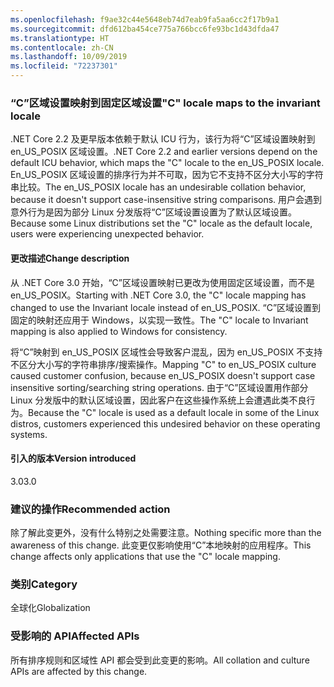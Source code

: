 ```yaml
---
ms.openlocfilehash: f9ae32c44e5648eb74d7eab9fa5aa6cc2f17b9a1
ms.sourcegitcommit: dfd612ba454ce775a766bcc6fe93bc1d43dfda47
ms.translationtype: HT
ms.contentlocale: zh-CN
ms.lasthandoff: 10/09/2019
ms.locfileid: "72237301"
---
```

### <a name="c-locale-maps-to-the-invariant-locale"></a><span data-ttu-id="5d2d0-101">“C”区域设置映射到固定区域设置</span><span class="sxs-lookup"><span data-stu-id="5d2d0-101">"C" locale maps to the invariant locale</span></span>

<span data-ttu-id="5d2d0-102">.NET Core 2.2 及更早版本依赖于默认 ICU 行为，该行为将“C”区域设置映射到 en_US_POSIX 区域设置。</span><span class="sxs-lookup"><span data-stu-id="5d2d0-102">.NET Core 2.2 and earlier versions depend on the default ICU behavior, which maps the "C" locale to the en_US_POSIX locale.</span></span> <span data-ttu-id="5d2d0-103">En_US_POSIX 区域设置的排序行为并不可取，因为它不支持不区分大小写的字符串比较。</span><span class="sxs-lookup"><span data-stu-id="5d2d0-103">The en_US_POSIX locale has an undesirable collation behavior, because it doesn't support case-insensitive string comparisons.</span></span> <span data-ttu-id="5d2d0-104">用户会遇到意外行为是因为部分 Linux 分发版将“C”区域设置设置为了默认区域设置。</span><span class="sxs-lookup"><span data-stu-id="5d2d0-104">Because some Linux distributions set the "C" locale as the default locale, users were experiencing unexpected behavior.</span></span> 

#### <a name="change-description"></a><span data-ttu-id="5d2d0-105">更改描述</span><span class="sxs-lookup"><span data-stu-id="5d2d0-105">Change description</span></span>

<span data-ttu-id="5d2d0-106">从 .NET Core 3.0 开始，“C”区域设置映射已更改为使用固定区域设置，而不是 en_US_POSIX。</span><span class="sxs-lookup"><span data-stu-id="5d2d0-106">Starting with .NET Core 3.0, the "C" locale mapping has changed to use the Invariant locale instead of en_US_POSIX.</span></span> <span data-ttu-id="5d2d0-107">“C”区域设置到固定的映射还应用于 Windows，以实现一致性。</span><span class="sxs-lookup"><span data-stu-id="5d2d0-107">The "C" locale to Invariant mapping is also applied to Windows for consistency.</span></span>

<span data-ttu-id="5d2d0-108">将“C”映射到 en_US_POSIX 区域性会导致客户混乱，因为 en_US_POSIX 不支持不区分大小写的字符串排序/搜索操作。</span><span class="sxs-lookup"><span data-stu-id="5d2d0-108">Mapping "C" to en_US_POSIX culture caused customer confusion, because en_US_POSIX doesn't support case insensitive sorting/searching string operations.</span></span> <span data-ttu-id="5d2d0-109">由于“C”区域设置用作部分 Linux 分发版中的默认区域设置，因此客户在这些操作系统上会遭遇此类不良行为。</span><span class="sxs-lookup"><span data-stu-id="5d2d0-109">Because the "C" locale is used as a default locale in some of the Linux distros, customers experienced this undesired behavior on these operating systems.</span></span> 

#### <a name="version-introduced"></a><span data-ttu-id="5d2d0-110">引入的版本</span><span class="sxs-lookup"><span data-stu-id="5d2d0-110">Version introduced</span></span>

<span data-ttu-id="5d2d0-111">3.0</span><span class="sxs-lookup"><span data-stu-id="5d2d0-111">3.0</span></span>

### <a name="recommended-action"></a><span data-ttu-id="5d2d0-112">建议的操作</span><span class="sxs-lookup"><span data-stu-id="5d2d0-112">Recommended action</span></span>

<span data-ttu-id="5d2d0-113">除了解此变更外，没有什么特别之处需要注意。</span><span class="sxs-lookup"><span data-stu-id="5d2d0-113">Nothing specific more than the awareness of this change.</span></span> <span data-ttu-id="5d2d0-114">此变更仅影响使用“C”本地映射的应用程序。</span><span class="sxs-lookup"><span data-stu-id="5d2d0-114">This change affects only applications that use the "C" locale mapping.</span></span>

### <a name="category"></a><span data-ttu-id="5d2d0-115">类别</span><span class="sxs-lookup"><span data-stu-id="5d2d0-115">Category</span></span>

<span data-ttu-id="5d2d0-116">全球化</span><span class="sxs-lookup"><span data-stu-id="5d2d0-116">Globalization</span></span> 

### <a name="affected-apis"></a><span data-ttu-id="5d2d0-117">受影响的 API</span><span class="sxs-lookup"><span data-stu-id="5d2d0-117">Affected APIs</span></span>

<span data-ttu-id="5d2d0-118">所有排序规则和区域性 API 都会受到此变更的影响。</span><span class="sxs-lookup"><span data-stu-id="5d2d0-118">All collation and culture APIs are affected by this change.</span></span>

<!--

-->
